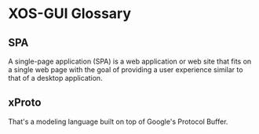 # XOS-GUI Glossary

## SPA

A single-page application (SPA) is a web application or web site that fits on a
single web page with the goal of providing a user experience similar to that of
a desktop application.

## xProto

That's a modeling language built on top of Google's Protocol Buffer.
